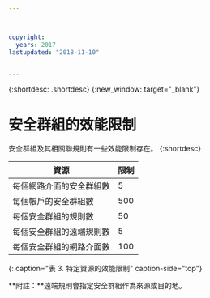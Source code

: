 ```yaml
---



copyright:
  years: 2017
lastupdated: "2018-11-10"


---
```


{:shortdesc: .shortdesc}
{:new_window: target="_blank"}

# 安全群組的效能限制

安全群組及其相關聯規則有一些效能限制存在。
{:shortdesc}

|資源|限制|
| --------------------------------------------------------- | --------------------------------------------------- |
|每個網路介面的安全群組數|5                                                   |
|每個帳戶的安全群組數|500                                                 |
|每個安全群組的規則數|50                                                  |
|每個安全群組的遠端規則數|5                                                   |
|每個安全群組的網路介面數|100                                                 | 
{: caption="表 3. 特定資源的效能限制" caption-side="top"} 

**附註：**遠端規則會指定安全群組作為來源或目的地。

